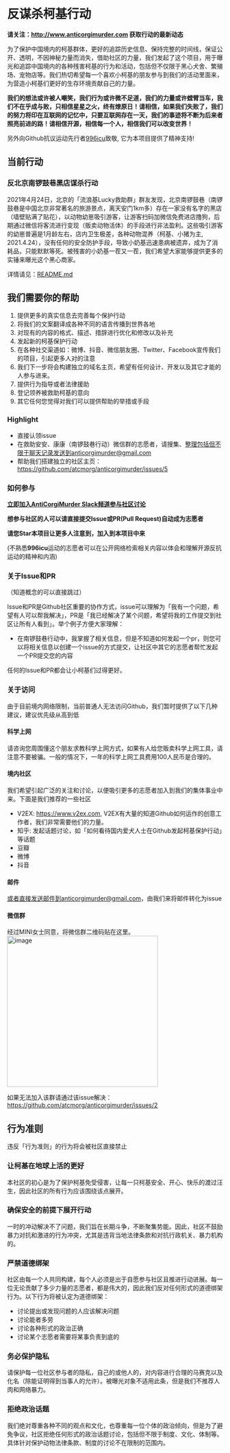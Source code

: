 # 反谋杀柯基行动

**请关注：http://www.anticorgimurder.com 获取行动的最新动态**

为了保护中国境内的柯基群体，更好的追踪历史信息、保持完整的时间线，保证公开、透明，不因神秘力量而消失，借助社区的力量，我们发起了这个项目，用于曝光和追踪中国境内的各种残害柯基的行为和活动，包括但不仅限于黑心犬舍、繁殖场、宠物店等。我们热切希望每一个喜欢小柯基的朋友参与到我们的活动里面来，为营造小柯基们更好的生存环境贡献自己的力量。

**我们的想法或许被人嘲笑，我们行为或许微不足道，我们的力量或许螳臂当车，我们不在乎成与败，只相信星星之火，终有燎原日！请相信，如果我们失败了，我们的努力将印在互联网的记忆中，只要互联网存在一天，我们的事迹将不断为后来者照亮前进的路！请相信开源，相信每一个人，相信我们可以改变世界！**

另外向Github抗议运动先行者[996icu](https://github.com/996icu/996.icu)致敬, 它为本项目提供了精神支持!

## 当前行动

### 反北京南锣鼓巷黑店谋杀行动
2021年4月24日，北京的「流浪基Lucky救助群」群友发现，北京南锣鼓巷（南锣鼓巷是中国北京非常著名的旅游景点，离天安门1km多）存在一家没有名字的黑店（墙壁贴满了贴花），以动物幼崽吸引游客，让游客扫码加微信免费进店撸狗，后期通过微信将客流进行变现（贩卖动物活体）的手段进行非法盈利。这些吸引游客的幼崽普遍是1月龄左右，店内卫生极差，各种动物混养（柯基、小猪为主, 2021.4.24），没有任何的安全防护手段，导致小奶基迅速患病被遗弃，成为了消耗品，只能默默等死。被残害的小奶基一茬又一茬，我们希望大家能够提供更多的实锤来曝光这个黑心商家。

详情请见：[README.md](missions/south-luogu-alley/README.md)

## 我们需要你的帮助
1. 提供更多的真实信息去完善每个保护行动
2. 将我们的文案翻译成各种不同的语言传播到世界各地
3. 对现有的内容的格式、描述、措辞进行优化和修改以及补充
4. 发起新的柯基保护行动
5. 在各种社交渠道如：微博、抖音、微信朋友圈、Twitter、Facebook宣传我们的项目，引起更多人对的注意
6. 我们下一步将会构建独立的域名主页，希望有任何设计、开发以及其它才能的人参与进来。
7. 提供行为指导或者法律援助
8. 登记领养被救助柯基的意向
9. 其它任何您觉得对我们可以提供帮助的举措或手段

### Highlight
- 直接认领issue
- 在救助安安、康康（南锣鼓巷行动）微信群的志愿者，请搜集、整理包括但不限于聊天记录发送到anticorgimurder@gmail.com
- 帮助我们搭建独立的社区主页：https://github.com/atcmorg/anticorgimurder/issues/5

### 如何参与
**[立即加入AntiCorgiMurder Slack频道参与社区讨论](https://join.slack.com/t/newworkspace-frg8194/shared_invite/zt-ptn1g0bk-lLaxMrC75NS1tK25FHtlFA)**

**想参与社区的人可以请直接提交Issue或PR(Pull Request)自动成为志愿者**

**请您Star本项目让更多人注意到，加入到本项目中来**

(不熟悉**996icu**运动的志愿者可以在公开网络检索相关内容以体会和理解开源反抗运动的精神和内涵)

### 关于Issue和PR
（知道概念的可以直接跳过）

Issue和PR是Github社区重要的协作方式，issue可以理解为「我有一个问题，希望有人可以帮我解决」，PR是「我已经解决了某个问题，希望将我的工作提交到社区让所有人看到」。举个例子方便大家理解：

- 在南锣鼓巷行动中，我掌握了相关信息，但是不知道如何发起一个pr，则您可以将相关信息以创建一个issue的方式提交，让社区中其它的志愿者帮忙发起一个PR提交您的内容

任何的Issue和PR都会让小柯基们过得更好。

### 关于访问
由于目前境内网络限制，当前普通人无法访问Github，我们暂时提供了以下几种建议，建议优先级从高到低

#### 科学上网
请咨询您周围懂这个朋友求教科学上网方式，如果有人给您贩卖科学上网工具，请注意不要被骗。一般的情况下，一年的科学上网工具费用100人民币是合理的。

#### 境内社区
我们希望引起广泛的关注和讨论，以便吸引更多的志愿者加入到我们的集体事业中来。下面是我们推荐的一些社区

- V2EX: https://www.v2ex.com, V2EX有大量的知道Github如何运作的创意工作者，我们非常需要他们的力量。
- 知乎: 发起话题讨论，如「如何看待国内爱犬人士在Github发起柯基保护行动」等话题
- 豆瓣
- 微博
- 抖音


#### 邮件
或者直接发送邮件到anticorgimurder@gmail.com，由我们来将邮件转化为issue

#### 微信群

经过MINI女士同意，将微信群二维码贴在这里。
<img width="352" alt="image" src="https://user-images.githubusercontent.com/83132372/115982164-8304b500-a5cb-11eb-93a1-b34adcd686ea.png">

如果无法加入该群请通过该issue解决：https://github.com/atcmorg/anticorgimurder/issues/2

## 行为准则
违反「行为准则」的行为将会被社区直接禁止

### 让柯基在地球上活的更好
本社区的初心是为了保护柯基免受侵害，让每一只柯基安全、开心、快乐的渡过汪生，因此社区的所有行为应该围绕该点展开。

### 确保安全的前提下展开行动
一时的冲动解决不了问题，我们旨在长期斗争，不断聚集势能。因此，社区不鼓励暴力对抗和激进的行为冲突，尤其是违背当地法律条款和对抗行政机关、暴力机构的。

### 严禁道德绑架
社区由每一个人共同构建，每个人必须是出于自愿参与社区且推进行动进展。每一位无论贡献了多少力量的志愿者，都是伟大的，因此我们反对任何形式的道德绑架行为。以下行为将被认定为道德绑架：

- 讨论提出或发现问题的人应该解决问题
- 讨论能者多劳
- 讨论各种形式的政治正确
- 讨论某个志愿者需要将某事负责到底的

### 务必保护隐私
请保护每一位社区参与者的隐私，自己的或他人的，对内容进行合理的马赛克以及化名（除能证明得到当事人的允许）。被曝光对象不适用此条，但是我们不推荐人肉和网络暴力。

### 拒绝政治话题
我们绝对尊重各种不同的观点和文化，也尊重每一位个体的政治倾向，但是为了避免争议，社区拒绝任何形式的政治话题讨论，包括但不限于制度、文化、体制等。具体针对保护动物法律条款、制度的讨论不在限制的范围内。
